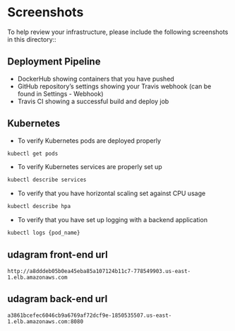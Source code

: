 # Screenshots
To help review your infrastructure, please include the following screenshots in this directory::

## Deployment Pipeline
* DockerHub showing containers that you have pushed
* GitHub repository’s settings showing your Travis webhook (can be found in Settings - Webhook)
* Travis CI showing a successful build and deploy job

## Kubernetes
* To verify Kubernetes pods are deployed properly
```bash
kubectl get pods
```
* To verify Kubernetes services are properly set up
```bash
kubectl describe services
```
* To verify that you have horizontal scaling set against CPU usage
```bash
kubectl describe hpa
```
* To verify that you have set up logging with a backend application
```bash
kubectl logs {pod_name}
```


## udagram front-end url 

`http://a8dddeb05b0ea45eba85a107124b11c7-778549903.us-east-1.elb.amazonaws.com`


## udagram back-end url 

`a3861bcefec6046cb9a6769af72dcf9e-1850535507.us-east-1.elb.amazonaws.com:8080`
